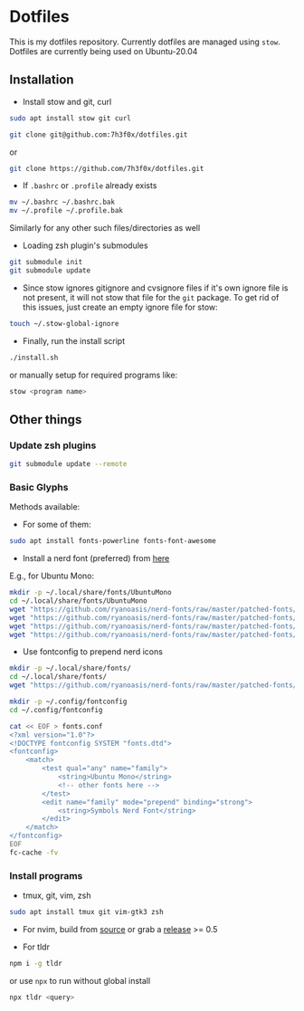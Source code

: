 # Dotfiles

This is my dotfiles repository. Currently dotfiles are managed using `stow`.
Dotfiles are currently being used on Ubuntu-20.04

## Installation

- Install stow and git, curl

```sh
sudo apt install stow git curl
```

```sh
git clone git@github.com:7h3f0x/dotfiles.git
```

or

```sh
git clone https://github.com/7h3f0x/dotfiles.git
```

- If `.bashrc` or `.profile` already exists

```sh
mv ~/.bashrc ~/.bashrc.bak
mv ~/.profile ~/.profile.bak
```

Similarly for any other such files/directories as well

- Loading zsh plugin's submodules

```sh
git submodule init
git submodule update
```

- Since stow ignores gitignore and cvsignore files if it's own ignore file is
  not present, it will not stow that file for the `git` package. To get rid of
  this issues, just create an empty ignore file for stow:

```sh
touch ~/.stow-global-ignore
```

- Finally, run the install script

```sh
./install.sh
```

or manually setup for required programs like:

```sh
stow <program name>
```

## Other things

### Update zsh plugins

```sh
git submodule update --remote
```

### Basic Glyphs

Methods available:

- For some of them:

```sh
sudo apt install fonts-powerline fonts-font-awesome
```

- Install a nerd font (preferred) from [here](https://github.com/ryanoasis/nerd-fonts/)

E.g., for Ubuntu Mono:

```sh
mkdir -p ~/.local/share/fonts/UbuntuMono
cd ~/.local/share/fonts/UbuntuMono
wget "https://github.com/ryanoasis/nerd-fonts/raw/master/patched-fonts/UbuntuMono/Regular/complete/Ubuntu%20Mono%20Nerd%20Font%20Complete.ttf"
wget "https://github.com/ryanoasis/nerd-fonts/raw/master/patched-fonts/UbuntuMono/Regular-Italic/complete/Ubuntu%20Mono%20Italic%20Nerd%20Font%20Complete.ttf"
wget "https://github.com/ryanoasis/nerd-fonts/raw/master/patched-fonts/UbuntuMono/Bold/complete/Ubuntu%20Mono%20Bold%20Nerd%20Font%20Complete.ttf"
wget "https://github.com/ryanoasis/nerd-fonts/raw/master/patched-fonts/UbuntuMono/Bold-Italic/complete/Ubuntu%20Mono%20Bold%20Italic%20Nerd%20Font%20Complete.ttf"
```

- Use fontconfig to prepend nerd icons

```sh
mkdir -p ~/.local/share/fonts/
cd ~/.local/share/fonts/
wget "https://github.com/ryanoasis/nerd-fonts/raw/master/patched-fonts/NerdFontsSymbolsOnly/complete/Symbols-2048-em%20Nerd%20Font%20Complete.ttf"

mkdir -p ~/.config/fontconfig
cd ~/.config/fontconfig

cat << EOF > fonts.conf
<?xml version="1.0"?>
<!DOCTYPE fontconfig SYSTEM "fonts.dtd">
<fontconfig>
    <match>
        <test qual="any" name="family">
            <string>Ubuntu Mono</string>
            <!-- other fonts here -->
        </test>
        <edit name="family" mode="prepend" binding="strong">
            <string>Symbols Nerd Font</string>
        </edit>
    </match>
</fontconfig>
EOF
fc-cache -fv
```

### Install programs

- tmux, git, vim, zsh

```sh
sudo apt install tmux git vim-gtk3 zsh
```

- For nvim, build from [source](https://github.com/neovim/neovim#install-from-source) or grab a [release](https://github.com/neovim/neovim/releases) >= 0.5

- For tldr

```sh
npm i -g tldr
```

or use `npx` to run without global install

```sh
npx tldr <query>
```
